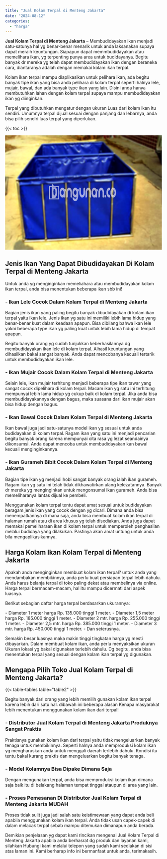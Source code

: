 ```yaml
---
title: "Jual Kolam Terpal di Menteng Jakarta"
date: "2024-08-12"
categories: 
  - "harga"
---
```


**Jual Kolam Terpal di Menteng Jakarta** – Membudidayakan ikan menjadi satu-satunya hal yg benar-benar menarik untuk anda laksanakan supaya dapat meraih keuntungan. Siapapun dapat memmbudidayakan atau memelihara ikan, yg terpenting punya area untuk budidayanya. Begitu banyak dr mereka yg telah dapat membudidayakan ikan dengan beraneka cara, diantaranya adalah dengan memakai kolam ikan terpal.

Kolam ikan terpal mampu diaplikasikan untuk pelihara ikan, ada begitu banyak tipe ikan yang bisa anda pelihara di kolam terpal seperti halnya lele, mujair, bawal, dan ada banyak type ikan yang lain. Disini anda hanya membutuhkan lahan dengan kolam terpal supaya mampu membudidayakan ikan yg diinginkan.

Terpal yang dibutuhkan mengatur dengan ukuran Luas dari kolam ikan itu sendiri. Umumnya terpal dijual sesuai dengan panjang dan lebarnya, anda bisa pilih sendiri luas terpal yang diperlukan.

{{< toc >}}

![Jual Kolam Terpal di Menteng Jakarta](/images/jual-kolam-terpal-13.png)

## Jenis Ikan Yang Dapat Dibudidayakan Di Kolam Terpal di Menteng Jakarta

Untuk anda yg menginginkan memeliahara atau membudidayakan kolam ikan terpal, anda bisa menentukan beberapa ikan sbb ini!

### \- Ikan Lele Cocok Dalam Kolam Terpal di Menteng Jakarta

Bagian jenis ikan yang paling begitu banyak dibudidayakan di kolam ikan terpal yaitu ikan lele. Jenis ikan yg satu ini memiliki lebih lama hidup yang benar-benar kuat dalam keadaan apapun. Bisa dibilang bahwa ikan lele yakni beberapa type ikan yg paling kuat untuk lebih lama hidup di tempat apapun.

Begitu banyak orang yg sudah tunjukkan keberhasilannya dg membudidayakan ikan lele di kolam terpal. Alhasil keuntungan yang dihasilkan bakal sangat banyak. Anda dapat mencobanya kecuali tertarik untuk membudidayakan ikan lele.

### \- Ikan Mujair Cocok Dalam Kolam Terpal di Menteng Jakarta

Selain lele, ikan mujair terhitung menjadi beberapa tipe ikan tawar yang sangat cocok dipelihara di kolam terpal. Macam ikan yg satu ini terhitung mempunyai lebih lama hidup yg cukup baik di kolam terpal. Jika anda bisa membudidayakannya dengan bagus, maka suasana dari ikan mujair akan bisa hidup dengan bagus.

### \- Ikan Bawal Cocok Dalam Kolam Terpal di Menteng Jakarta

Ikan bawal juga jadi satu-satunya model ikan yg sesuai untuk anda budidayakan di kolam terpal. Ragam ikan yang satu ini menjadi pencarian begitu banyak orang karena mempunyai cita rasa yg lezat seandainya dikonsumsi. Anda dapat mencoba untuk membudidayakan kan bawal kecuali menginginkannya.

### \- Ikan Gurameh Bibit Cocok Dalam Kolam Terpal di Menteng Jakarta

Bagian tipe ikan yg menjadi hobi sangat banyak orang ialah ikan gurameh. Ragam ikan yg satu ini telah tidak dikhawatirkan ulang kelezatannya. Banyak dr mereka yg menginginkan untuk mengonsumsi ikan gurameh. Anda bisa memeliharanya lantas dijual ke pembeli.

Menggunakan kolam terpal tentu dapat amat sesuai untuk budidayakan beragam jenis ikan yang cocok dengan yg dicari. Dimana anda bisa menempatkannya di mana saja, anda bisa membuat kolam ikan terpal di halaman rumah atau di area khusus yg telah disediakan. Anda juga dapat memakai pemeliharaan ikan di kolam terpal untuk memperoleh penghasilan melalui budidaya yang dilakukan. Pastinya akan amat untung untuk anda bila mengaplikasikannya.

## Harga Kolam Ikan Kolam Terpal di Menteng Jakarta

Apakah anda menginginkan membuat kolam ikan terpal? untuk anda yang mendambakan membikinnya, anda perlu buat persiapan terpal lebih dahulu. Anda harus belanja terpal di toko paling dekat atau membelinya via online. Harga terpal bermacam-macam, hal itu mampu dicermati dari aspek luasnya.

Berikut sebagian daftar harga terpal berdasarkan ukurannya:

\- Diameter 1 meter harga Rp. 135.000 tinggi 1 meter. - Diameter 1,5 meter harga Rp. 185.000 tinggi 1 meter. - Diameter 2 mtr. harga Rp. 255.000 tinggi 1 meter. - Diameter 2,5 mtr. harga Rp. 385.000 tinggi 1 meter. - Diameter 3 mtr. harga Rp. 450.000 tinggi 1 meter. - Dan seterusnya.

Semakin besar luasnya maka makin tinggi tingkatan harga yg mesti dibayarkan. Dalam membuat kolam ikan, anda perlu menyaksikan ukuran Ukuran lokasi yg bakal digunakan terlebih dahulu. Dg begitu, anda bisa menentukan terpal yang sesuai dengan kolam ikan terpal yg digunakan.

## Mengapa Pilih Toko Jual Kolam Terpal di Menteng Jakarta?

{{< table-tables table="table2" >}}

Begitu banyak dari orang yang lebih memilih gunakan kolam ikan terpal karena lebih dari satu hal. dibawah ini beberapa alasan Kenapa masyarakat lebih menentukan menggunakan kolam ikan dari terpal!

### \- Distributor Jual Kolam Terpal di Menteng Jakarta Produknya Sangat Praktis

Praktisnya gunakan kolam ikan dari terpal yaitu tidak mengeluarkan banyak tenaga untuk membikinnya. Seperti halnya anda memproduksi kolam ikan yg mengharuskan anda untuk menggali daerah terlebih dahulu. Kondisi itu tentu bakal kurang praktis dan mengeluarkan begitu banyak tenaga.

### \- Model Kolamnya Bisa Dipake Dimana Saja

Dengan mengunakan terpal, anda bisa memproduksi kolam ikan dimana saja baik itu di belakang halaman tempat tinggal ataupun di area yang lain.

### \- Proses Pemesanan Di Distributor Jual Kolam Terpal di Menteng Jakarta MUDAH

Proses tidak sulit juga jadi salah satu keistimewaan yang dapat anda beli apabila menggunakan kolam ikan terpal. Anda tidak usah capek-capek di dalam melacak terpal sebab mampu ditemukan dimanapun anda berada.

Demikian penjelasan yg dapat kami rincikan mengenai Jual Kolam Terpal di Menteng Jakarta apabila anda berhasrat dg produk dan layanan kami, silahkan Hubungi kami melalui telepon yang sudah kami sediakan di sisi atas laman ini. Kami berharap info ini bermanfaat untuk anda, terimakasih.
